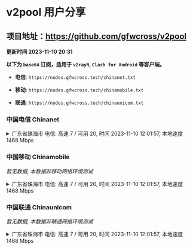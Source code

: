 # v2pool 用户分享
## 项目地址：<https://github.com/gfwcross/v2pool>
**更新时间 2023-11-10 20:31**


**以下为 `base64` 订阅，适用于 `v2rayN`, `Clash for Android` 等客户端。**

- **电信**: `https://nodes.gfwcross.tech/chinanet.txt`

- **移动**: `https://nodes.gfwcross.tech/chinamobile.txt`

- **联通**: `https://nodes.gfwcross.tech/chinaunicom.txt`


### 中国电信 Chinanet
<details><summary>广东省珠海市 电信: 高速 7 / 可用 20, 时间 2023-11-10 12:01:57, 本地速度 1468 Mbps</summary><p>可用节点订阅：https://transfer.sh/FWcsUf1cIQ/running.txt<br>高速节点订阅：https://transfer.sh/f8jiVRg2ki/good.txt<br>低延迟节点订阅：https://transfer.sh/XoFn4CuBHL/low_delay.txt</p></details>
<p></p>

### 中国移动 Chinamobile
<i>暂无数据, 本数据非移动网络环境测试</i>
<details><summary>广东省珠海市 电信: 高速 7 / 可用 20, 时间 2023-11-10 12:01:57, 本地速度 1468 Mbps</summary><p>可用节点订阅：https://transfer.sh/FWcsUf1cIQ/running.txt<br>高速节点订阅：https://transfer.sh/f8jiVRg2ki/good.txt<br>低延迟节点订阅：https://transfer.sh/XoFn4CuBHL/low_delay.txt</p></details>
<p></p>

### 中国联通 Chinaunicom
<i>暂无数据, 本数据非联通网络环境测试</i>
<details><summary>广东省珠海市 电信: 高速 7 / 可用 20, 时间 2023-11-10 12:01:57, 本地速度 1468 Mbps</summary><p>可用节点订阅：https://transfer.sh/FWcsUf1cIQ/running.txt<br>高速节点订阅：https://transfer.sh/f8jiVRg2ki/good.txt<br>低延迟节点订阅：https://transfer.sh/XoFn4CuBHL/low_delay.txt</p></details>
<p></p>